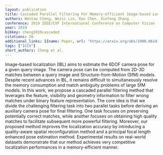 ```yaml
---
layout: publication
title: Cascaded Parallel Filtering For Memory-efficient Image-based Localization
authors: Wentao Cheng, Weisi Lin, Kan Chen, Xinfeng Zhang
conference: 2019 IEEE/CVF International Conference on Computer Vision (ICCV)
year: 2019
bibkey: cheng2019cascaded
citations: 26
additional_links: [{name: Paper, url: 'https://arxiv.org/abs/1908.06141'}]
tags: ["ICCV"]
short_authors: Cheng et al.
---
```

Image-based localization (IBL) aims to estimate the 6DOF camera pose for a
given query image. The camera pose can be computed from 2D-3D matches between a
query image and Structure-from-Motion (SfM) models. Despite recent advances in
IBL, it remains difficult to simultaneously resolve the memory consumption and
match ambiguity problems of large SfM models. In this work, we propose a
cascaded parallel filtering method that leverages the feature, visibility and
geometry information to filter wrong matches under binary feature
representation. The core idea is that we divide the challenging filtering task
into two parallel tasks before deriving an auxiliary camera pose for final
filtering. One task focuses on preserving potentially correct matches, while
another focuses on obtaining high quality matches to facilitate subsequent more
powerful filtering. Moreover, our proposed method improves the localization
accuracy by introducing a quality-aware spatial reconfiguration method and a
principal focal length enhanced pose estimation method. Experimental results on
real-world datasets demonstrate that our method achieves very competitive
localization performances in a memory-efficient manner.